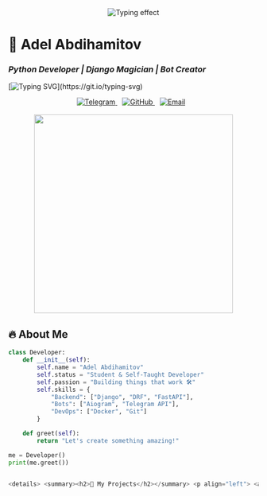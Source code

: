 <div align="center">
  <img src="https://readme-typing-svg.demolab.com?font=Fira+Code&size=30&duration=3000&pause=500&color=22F7A7&width=550&lines=print(%22Hiring+Adel+%3D%3D%3D+Best+Decision%22)" alt="Typing effect">
</div>

# 🚀 **Adel Abdihamitov**
### _Python Developer | Django Magician | Bot Creator_
[![Typing SVG](https://readme-typing-svg.demolab.com?font=Fira+Code&pause=1000&color=22F7A7&width=435&lines=Hello+World!;Python+%7C+Django+%7C+Aiogram;Docker+%7C+PostgreSQL;Open+for+collaboration!)](https://git.io/typing-svg)

<div align="center">
  <a href="https://t.me/abd1ham1tov" style="margin-right: 10px;">
    <img src="https://img.shields.io/badge/Telegram-2CA5E0?style=for-the-badge&logo=telegram&logoColor=white" alt="Telegram">
  </a>
  <a href="https://github.com/Adel-12-ai" style="margin-right: 10px;">
    <img src="https://img.shields.io/badge/GitHub-181717?style=for-the-badge&logo=github&logoColor=white" alt="GitHub">
  </a>
  <a href="mailto:abdihamitov2008adel@gmail.com" style="margin-right: 10px;">
    <img src="https://img.shields.io/badge/Email-EA4335?style=for-the-badge&logo=gmail&logoColor=white" alt="Email">
  </a>
</div>

<br>

<div align="center">
  <img src="https://media.giphy.com/media/v1.Y2lkPTc5MGI3NjExcDk0bGJtOGVjY2VxYjB6Y2V5Z2V6Z2JjZ3R4aG5xZ2NqYzB1eWZ0biZlcD12MV9pbnRlcm5hbF9naWZfYnlfaWQmY3Q9Zw/qgQUggAC3Pfv687qPC/giphy.gif" width="400">
</div>

## 🔥 **About Me**
```python
class Developer:
    def __init__(self):
        self.name = "Adel Abdihamitov"
        self.status = "Student & Self-Taught Developer"
        self.passion = "Building things that work 🛠️"
        self.skills = {
            "Backend": ["Django", "DRF", "FastAPI"],
            "Bots": ["Aiogram", "Telegram API"],
            "DevOps": ["Docker", "Git"]
        }

    def greet(self):
        return "Let's create something amazing!"

me = Developer()
print(me.greet())


<details> <summary><h2>🚀 My Projects</h2></summary> <p align="left"> <a href="https://github.com/Abdihamitov/digital_med"><img width="278" src="https://denvercoder1-github-readme-stats.vercel.app/api/pin/?username=Abdihamitov&repo=digital_med&theme=react&bg_color=1F222E&title_color=22F7A7&hide_border=true&icon_color=22F7A7&show_icons=false&show_description=true" alt="digital_med"></a> <a href="https://github.com/Abdihamitov/my-html-page"><img width="278" src="https://denvercoder1-github-readme-stats.vercel.app/api/pin/?username=Abdihamitov&repo=my-html-page&theme=react&bg_color=1F222E&title_color=22F7A7&hide_border=true&icon_color=22F7A7&show_icons=false&show_description=true" alt="my-html-page"></a> <a href="https://github.com/Abdihamitov/telegram_ai_bot"><img width="278" src="https://denvercoder1-github-readme-stats.vercel.app/api/pin/?username=Abdihamitov&repo=telegram_ai_bot&theme=react&bg_color=1F222E&title_color=22F7A7&hide_border=true&icon_color=22F7A7&show_icons=false&show_description=true" alt="telegram_ai_bot"></a> </p> </details>

